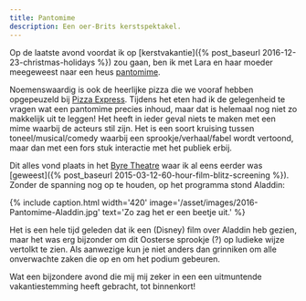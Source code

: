 ```yaml
---
title: Pantomime
description: Een oer-Brits kerstspektakel.
---
```

Op de laatste avond voordat ik op [kerstvakantie]({% post_baseurl 2016-12-23-christmas-holidays %}) zou gaan, ben ik met Lara en haar moeder meegeweest naar een heus [pantomime](https://en.wikipedia.org/wiki/Pantomime).

<a name="more"></a>

Noemenswaardig is ook de heerlijke pizza die we vooraf hebben opgepeuzeld bij [Pizza Express](https://www.pizzaexpress.com/st-andrews). Tijdens het eten had ik de gelegenheid te vragen wat een pantomime precies inhoud, maar dat is helemaal nog niet zo makkelijk uit te leggen! Het heeft in ieder geval niets te maken met een mime waarbij de acteurs stil zijn. Het is een soort kruising tussen toneel/musical/comedy waarbij een sprookje/verhaal/fabel wordt vertoond, maar dan met een fors stuk interactie met het publiek erbij.

Dit alles vond plaats in het [Byre Theatre](http://byretheatre.com/) waar ik al eens eerder was [geweest]({% post_baseurl 2015-03-12-60-hour-film-blitz-screening %}). Zonder de spanning nog op te houden, op het programma stond Aladdin:

{% include caption.html
    width='420'
    image='/asset/images/2016-Pantomime-Aladdin.jpg'
    text='Zo zag het er een beetje uit.'
%}

Het is een hele tijd geleden dat ik een (Disney) film over Aladdin heb gezien, maar het was erg bijzonder om dit Oosterse sprookje (?) op ludieke wijze vertolkt te zien. Als aanwezige kun je niet anders dan grinniken om alle onverwachte zaken die op en om het podium gebeuren.

Wat een bijzondere avond die mij mij zeker in een een uitmuntende vakantiestemming heeft gebracht, tot binnenkort!
